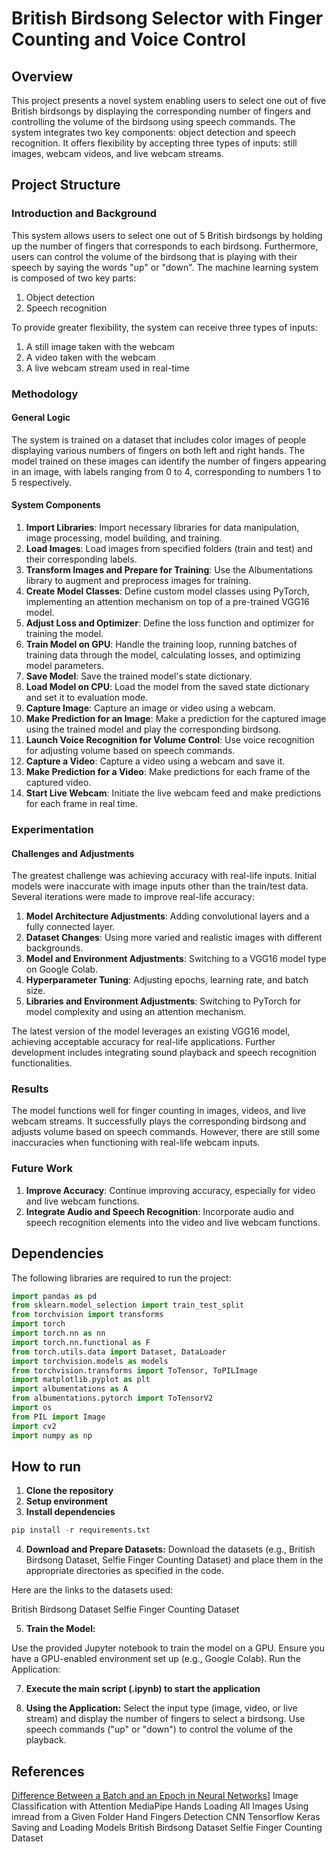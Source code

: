 # British Birdsong Selector with Finger Counting and Voice Control

## Overview

This project presents a novel system enabling users to select one out of five British birdsongs by displaying the corresponding number of fingers and controlling the volume of the birdsong using speech commands. The system integrates two key components: object detection and speech recognition. It offers flexibility by accepting three types of inputs: still images, webcam videos, and live webcam streams.

## Project Structure

### Introduction and Background

This system allows users to select one out of 5 British birdsongs by holding up the number of fingers that corresponds to each birdsong. Furthermore, users can control the volume of the birdsong that is playing with their speech by saying the words "up" or "down". The machine learning system is composed of two key parts: 
1. Object detection 
2. Speech recognition

To provide greater flexibility, the system can receive three types of inputs:
1. A still image taken with the webcam
2. A video taken with the webcam
3. A live webcam stream used in real-time

### Methodology

#### General Logic

The system is trained on a dataset that includes color images of people displaying various numbers of fingers on both left and right hands. The model trained on these images can identify the number of fingers appearing in an image, with labels ranging from 0 to 4, corresponding to numbers 1 to 5 respectively.

#### System Components

1. **Import Libraries**: Import necessary libraries for data manipulation, image processing, model building, and training.
2. **Load Images**: Load images from specified folders (train and test) and their corresponding labels.
3. **Transform Images and Prepare for Training**: Use the Albumentations library to augment and preprocess images for training.
4. **Create Model Classes**: Define custom model classes using PyTorch, implementing an attention mechanism on top of a pre-trained VGG16 model.
5. **Adjust Loss and Optimizer**: Define the loss function and optimizer for training the model.
6. **Train Model on GPU**: Handle the training loop, running batches of training data through the model, calculating losses, and optimizing model parameters.
7. **Save Model**: Save the trained model's state dictionary.
8. **Load Model on CPU**: Load the model from the saved state dictionary and set it to evaluation mode.
9. **Capture Image**: Capture an image or video using a webcam.
10. **Make Prediction for an Image**: Make a prediction for the captured image using the trained model and play the corresponding birdsong.
11. **Launch Voice Recognition for Volume Control**: Use voice recognition for adjusting volume based on speech commands.
12. **Capture a Video**: Capture a video using a webcam and save it.
13. **Make Prediction for a Video**: Make predictions for each frame of the captured video.
14. **Start Live Webcam**: Initiate the live webcam feed and make predictions for each frame in real time.

### Experimentation

#### Challenges and Adjustments

The greatest challenge was achieving accuracy with real-life inputs. Initial models were inaccurate with image inputs other than the train/test data. Several iterations were made to improve real-life accuracy:

1. **Model Architecture Adjustments**: Adding convolutional layers and a fully connected layer.
2. **Dataset Changes**: Using more varied and realistic images with different backgrounds.
3. **Model and Environment Adjustments**: Switching to a VGG16 model type on Google Colab.
4. **Hyperparameter Tuning**: Adjusting epochs, learning rate, and batch size.
5. **Libraries and Environment Adjustments**: Switching to PyTorch for model complexity and using an attention mechanism.

The latest version of the model leverages an existing VGG16 model, achieving acceptable accuracy for real-life applications. Further development includes integrating sound playback and speech recognition functionalities.

### Results

The model functions well for finger counting in images, videos, and live webcam streams. It successfully plays the corresponding birdsong and adjusts volume based on speech commands. However, there are still some inaccuracies when functioning with real-life webcam inputs.

### Future Work

1. **Improve Accuracy**: Continue improving accuracy, especially for video and live webcam functions.
2. **Integrate Audio and Speech Recognition**: Incorporate audio and speech recognition elements into the video and live webcam functions.

## Dependencies

The following libraries are required to run the project:

```python
import pandas as pd
from sklearn.model_selection import train_test_split
from torchvision import transforms
import torch
import torch.nn as nn
import torch.nn.functional as F
from torch.utils.data import Dataset, DataLoader
import torchvision.models as models
from torchvision.transforms import ToTensor, ToPILImage
import matplotlib.pyplot as plt
import albumentations as A
from albumentations.pytorch import ToTensorV2
import os
from PIL import Image
import cv2
import numpy as np
```
## How to run

1. **Clone the repository**
2. **Setup environment**
3. **Install dependencies**
```python
pip install -r requirements.txt
```
4. **Download and Prepare Datasets:** Download the datasets (e.g., British Birdsong Dataset, Selfie Finger Counting Dataset) and place them in the appropriate directories as specified in the code.

Here are the links to the datasets used:

British Birdsong Dataset
Selfie Finger Counting Dataset

5. **Train the Model:**

Use the provided Jupyter notebook to train the model on a GPU. Ensure you have a GPU-enabled environment set up (e.g., Google Colab).
Run the Application:

7. **Execute the main script (.ipynb) to start the application**

8. **Using the Application:**
Select the input type (image, video, or live stream) and display the number of fingers to select a birdsong.
Use speech commands ("up" or "down") to control the volume of the playback.

## References

[Difference Between a Batch and an Epoch in Neural Networks](https://machinelearningmastery.com/difference-between-a-batch-and-an-epoch/)]
Image Classification with Attention
MediaPipe Hands
Loading All Images Using imread from a Given Folder
Hand Fingers Detection CNN Tensorflow Keras
Saving and Loading Models
British Birdsong Dataset
Selfie Finger Counting Dataset




